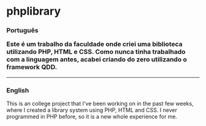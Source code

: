 # phplibrary
<h3>Português</>

Este é um trabalho da faculdade onde criei uma biblioteca utilizando PHP, HTML e CSS. Como nunca tinha trabalhado com a linguagem antes, acabei criando do zero utilizando o framework QDD. 

<hr>

<h3>English</h3>

This is an college project that I've been working on in the past few weeks, where I created a library system using PHP, HTML and CSS. I never programmed in PHP before, so it is a new whole experience for me.
